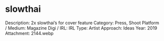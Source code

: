 # slowthai

Description: 2x slowthai’s for cover feature
Category: Press, Shoot
Platform / Medium: Magazine
Digi / IRL: IRL
Type: Artist
Approach: Ideas
Year: 2019
Attachment: 2144.webp
